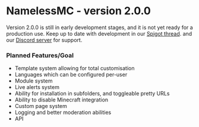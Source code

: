 # NamelessMC - version 2.0.0
Version 2.0.0 is still in early development stages, and it is not yet ready for a production use. Keep up to date with development in our [Spigot thread](https://www.spigotmc.org/threads/nameless-minecraft-website-software.34810). and our [Discord server](https://discord.gg/r7Eq4jw) for support.

### Planned Features/Goal
- Template system allowing for total customisation
- Languages which can be configured per-user
- Module system
- Live alerts system
- Ability for installation in subfolders, and toggleable pretty URLs
- Ability to disable Minecraft integration
- Custom page system
- Logging and better moderation abilities
- API
